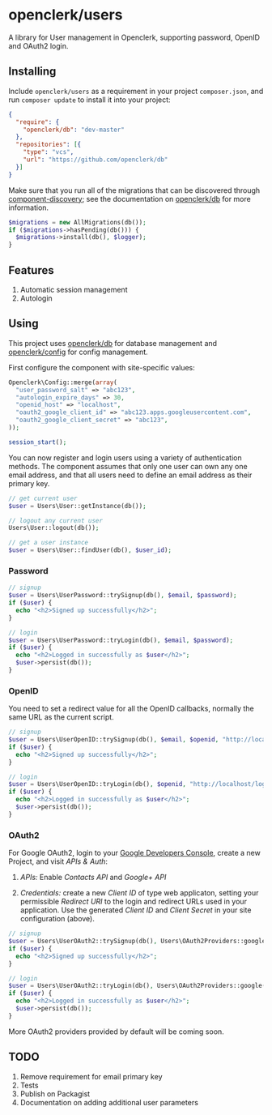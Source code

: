 openclerk/users
===============

A library for User management in Openclerk, supporting password, OpenID
and OAuth2 login.

## Installing

Include `openclerk/users` as a requirement in your project `composer.json`,
and run `composer update` to install it into your project:

```json
{
  "require": {
    "openclerk/db": "dev-master"
  },
  "repositories": [{
    "type": "vcs",
    "url": "https://github.com/openclerk/db"
  }]
}
```

Make sure that you run all of the migrations that can be discovered
through [component-discovery](https://github.com/soundasleep/component-discovery);
see the documentation on [openclerk/db](https://github.com/openclerk/db) for more information.

```php
$migrations = new AllMigrations(db());
if ($migrations->hasPending(db())) {
  $migrations->install(db(), $logger);
}
```

## Features

1. Automatic session management
1. Autologin

## Using

This project uses [openclerk/db](https://github.com/openclerk/db) for database
management and [openclerk/config](https://github.com/openclerk/config) for config management.

First configure the component with site-specific values:

```php
Openclerk\Config::merge(array(
  "user_password_salt" => "abc123",
  "autologin_expire_days" => 30,
  "openid_host" => "localhost",
  "oauth2_google_client_id" => "abc123.apps.googleusercontent.com",
  "oauth2_google_client_secret" => "abc123",
));

session_start();
```

You can now register and login users using a variety of authentication methods.
The component assumes that only one user can own any one email address, and that
all users need to define an email address as their primary key.

```php
// get current user
$user = Users\User::getInstance(db());

// logout any current user
Users\User::logout(db());

// get a user instance
$user = Users\User::findUser(db(), $user_id);
```

### Password

```php
// signup
$user = Users\UserPassword::trySignup(db(), $email, $password);
if ($user) {
  echo "<h2>Signed up successfully</h2>";
}

// login
$user = Users\UserPassword::tryLogin(db(), $email, $password);
if ($user) {
  echo "<h2>Logged in successfully as $user</h2>";
  $user->persist(db());
}
```

### OpenID

You need to set a redirect value for all the OpenID callbacks, normally the same
URL as the current script.

```php
// signup
$user = Users\UserOpenID::trySignup(db(), $email, $openid, "http://localhost/register.php");
if ($user) {
  echo "<h2>Signed up successfully</h2>";
}

// login
$user = Users\UserOpenID::tryLogin(db(), $openid, "http://localhost/login.php");
if ($user) {
  echo "<h2>Logged in successfully as $user</h2>";
  $user->persist(db());
}
```

### OAuth2

For Google OAuth2, login to your [Google Developers Console](https://console.developers.google.com/project),
create a new Project, and visit *APIs & Auth*:

1. *APIs:* Enable _Contacts API_ and _Google+ API_

2. *Credentials:* create a new _Client ID_ of type web applicaton, setting your permissible _Redirect URI_ to the
   login and redirect URLs used in your application. Use the generated _Client ID_ and _Client Secret_ in your
   site configuration (above).

```php
// signup
$user = Users\UserOAuth2::trySignup(db(), Users\OAuth2Providers::google("http://localhost/register.php"));
if ($user) {
  echo "<h2>Signed up successfully</h2>";
}

// login
$user = Users\UserOAuth2::tryLogin(db(), Users\OAuth2Providers::google("http://localhost/openclerk2/login-oauth2.php"));
if ($user) {
  echo "<h2>Logged in successfully as $user</h2>";
  $user->persist(db());
}
```

More OAuth2 providers provided by default will be coming soon.

## TODO

1. Remove requirement for email primary key
1. Tests
1. Publish on Packagist
1. Documentation on adding additional user parameters
